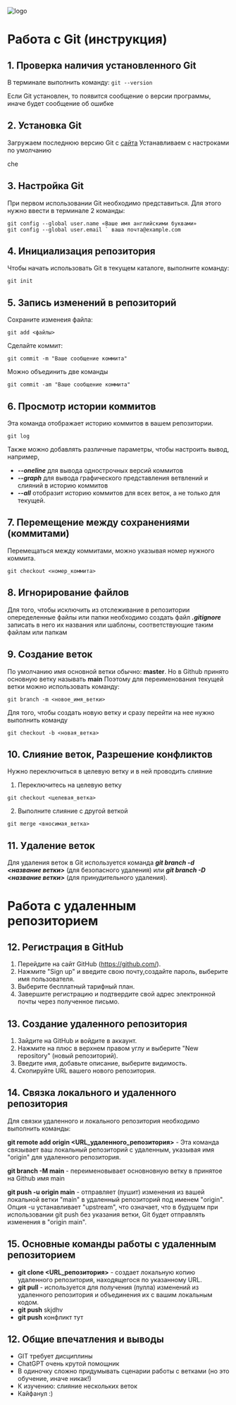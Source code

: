 ![logo](logomark-orange@2x.png)
# Работа с Git (инструкция)

## 1. Проверка наличия установленного Git

В терминале выполнить команду: `git --version`

Если Git установлен, то появится сообщение о версии программы, иначе будет сообщение об ошибке

## 2. Установка Git
Загружаем последнюю версию Git с [сайта](https://git-scm.com/downloads) 
Устанавливаем с настроками по умолчанию

che

## 3. Настройка Git

При первом использовании Git необходимо представиться.
Для этого нужно ввести в терминале 2 команды:
```
git config --global user.name «Ваше имя английскими буквами»
git config --global user.email ` ваша почта@example.com
```
## 4. Инициализация репозитория
Чтобы начать использовать Git в текущем каталоге, выполните команду:
```
git init
```

## 5. Запись изменений в репозиторий
Сохраните изменеия файла:
```
git add <файлы>
```
Сделайте коммит:
```
git commit -m "Ваше сообщение коммита"
```
Можно объединить две команды
```
git commit -am "Ваше сообщение коммита"
```
## 6. Просмотр истории коммитов
Эта команда отображает историю коммитов в вашем репозитории.
```
git log
```
Также можно добавлять различные параметры, чтобы настроить вывод, например, 
* ***--oneline*** для вывода однострочных версий коммитов
* ***--graph*** для вывода графического представления ветвлений и слияний в историю коммитов
* ***--all*** отобразит историю коммитов для всех веток, а не только для текущей. 

## 7. Перемещение между сохранениями (коммитами)
Перемещаться между коммитами, можно указывая номер нужного коммита. 
```
git checkout <номер_коммита>
```

## 8. Игнорирование файлов
Для того, чтобы исключить из отслеживание в репозитории опеределенные файлы или папки необходимо создать файл ***.gitignore*** записать в него их названия или шаблоны, соответствующие таким файлам или папкам

## 9. Создание веток
По умолчанию имя основной ветки обычно: **master**. Но в Github принято основную ветку называть **main**
Поэтому для переименования текущей ветки можно использовать команду:
```
git branch -m <новое_имя_ветки>
``` 
Для того, чтобы создать новую ветку и сразу перейти на нее нужно выполнить команду
```
git checkout -b <новая_ветка>
```
## 10. Слияние веток, Разрешение конфликтов 
Нужно переключиться в целевую ветку и в ней проводить слияние
1. Переключитесь на целевую ветку
```
git checkout <целевая_ветка>
```

2. Выполните слияние с другой веткой
```
git merge <вносимая_ветка>
```

## 11. Удаление веток
Для удаления веток в Git используется команда ***git branch -d <название ветки>*** (для безопасного удаления) или ***git branch -D <название ветки>*** (для принудительного удаления). 

# Работа с удаленным репозиторием

## 12. Регистрация в GitHub

1. Перейдите на сайт GitHub (https://github.com/).
2. Нажмите "Sign up" и введите свою почту,создайте пароль, выберите имя пользователя.
3. Выберите бесплатный тарифный план.
4. Завершите регистрацию и подтвердите свой адрес электронной почты через полученное письмо.

## 13. Создание удаленного репозитория
1. Зайдите на GitHub и войдите в аккаунт.
2. Нажмите на плюс в верхнем правом углу и выберите "New repository" (новый репозиторий).
3. Введите имя, добавьте описание, выберите видимость.
4. Скопируйте URL вашего нового репозитория. 

## 14. Связка локального и удаленного репозитория
Для связки удаленного и локального репозитория необходимо выполнить команды:

**git remote add origin <URL_удаленного_репозитория>** - Эта команда связывает ваш локальный репозиторий с удаленным, указывая имя "origin" для удаленного репозитория.

**git branch -M main** - переименовывает основновную ветку в принятое на Github имя main

**git push -u origin main** - отправляет (пушит) изменения из вашей локальной ветки "main" в удаленный репозиторий под именем "origin". Опция -u устанавливает "upstream", что означает, что в будущем при использовании git push без указания ветки, Git будет отправлять изменения в "origin main".

## 15. Основные команды работы с удаленным репозиторием

* **git clone <URL_репозитория>** - создает локальную копию удаленного репозитория, находящегося по указанному URL.
* **git pull** - используется для получения (пулла) изменений из удаленного репозитория и объединения их с вашим локальным кодом.
* **git push** skjdhv
* **git push** конфликт тут

## 12. Общие впечатления и выводы
* GIT требует дисциплины
* ChatGPT очень крутой помощник
* В одиночку сложно придумывать сценарии работы с ветками (но это обучение, иначе никак!)
* К изучению: слияние нескольких веток 
* Кайфанул :)
